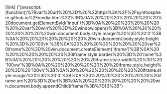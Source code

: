 [link] ("javascript:(function()%7Bvar%20url%20%3D%20%22https%3A%2F%2Fsynthosphere.github.io%2Fmedia.html%22%3B%0A%20%20%20%20%20%20%20%20document.getElementById('input')%3B%0A%20%20%20%20%20%20%20%20var%20win%20%3D%20window.open()%3B%0A%20%20%20%20%20%20%20%20win.document.body.style.margin%20%3D%20'0'%3B%0A%20%20%20%20%20%20%20%20win.document.body.style.height%20%3D%20'100vh'%3B%0A%20%20%20%20%20%20%20%20var%20iframe%20%3D%20win.document.createElement('iframe')%3B%0A%20%20%20%20%20%20%20%20iframe.style.border%20%3D%20'none'%3B%0A%20%20%20%20%20%20%20%20iframe.style.width%20%3D%20'100vw'%3B%0A%20%20%20%20%20%20%20%20iframe.style.height%20%3D%20'100vh'%3B%0A%20%20%20%20%20%20%20%20iframe.style.margin%20%3D%20'0'%3B%0A%20%20%20%20%20%20%20%20iframe.src%20%3D%20url%3B%0A%20%20%20%20%20%20%20%20win.document.body.appendChild(iframe)%3B%7D)()%3B")